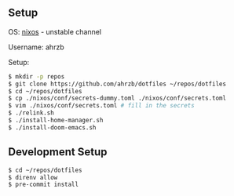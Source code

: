 ## Setup

OS: [nixos](https://nixos.org) - unstable channel

Username: ahrzb

Setup:

```bash
$ mkdir -p repos
$ git clone https://github.com/ahrzb/dotfiles ~/repos/dotfiles
$ cd ~/repos/dotfiles
$ cp ./nixos/conf/secrets-dummy.toml ./nixos/conf/secrets.toml
$ vim ./nixos/conf/secrets.toml # fill in the secrets
$ ./relink.sh
$ ./install-home-manager.sh
$ ./install-doom-emacs.sh
```

## Development Setup

```bash
$ cd ~/repos/dotfiles
$ direnv allow
$ pre-commit install
```
